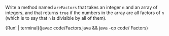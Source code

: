 Write a method named `areFactors` that takes an integer `n` and an array of integers, and that returns `true` if the numbers in the array are all factors of `n` (which is to say that `n` is divisible by all of them).

{Run! | terminal}(javac code/Factors.java && java -cp code/ Factors)